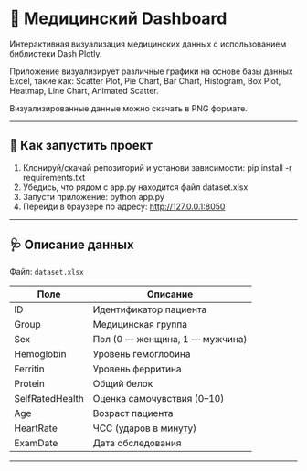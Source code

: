 # 🧬 Медицинский Dashboard
Интерактивная визуализация медицинских данных с использованием библиотеки Dash Plotly.

Приложение визуализирует различные графики на основе базы данных Excel, такие как: Scatter Plot, Pie Chart, Bar Chart, Histogram, Box Plot, Heatmap, Line Chart, Animated Scatter. 

Визуализированные данные можно скачать в PNG формате.

---

## 🚀 Как запустить проект

1. Клонируй/скачай репозиторий и установи зависимости:
pip install -r requirements.txt
2. Убедись, что рядом с app.py находится файл dataset.xlsx
3. Запусти приложение:
python app.py
4. Перейди в браузере по адресу: http://127.0.0.1:8050

---

## 🩺 Описание данных

Файл: `dataset.xlsx`

| Поле            | Описание                       |
| --------------- | ------------------------------ |
| ID              | Идентификатор пациента         |
| Group           | Медицинская группа             |
| Sex             | Пол (0 — женщина, 1 — мужчина) |
| Hemoglobin      | Уровень гемоглобина            |
| Ferritin        | Уровень ферритина              |
| Protein         | Общий белок                    |
| SelfRatedHealth | Оценка самочувствия (0–10)     |
| Age             | Возраст пациента               |
| HeartRate       | ЧСС (ударов в минуту)          |
| ExamDate        | Дата обследования              |

---